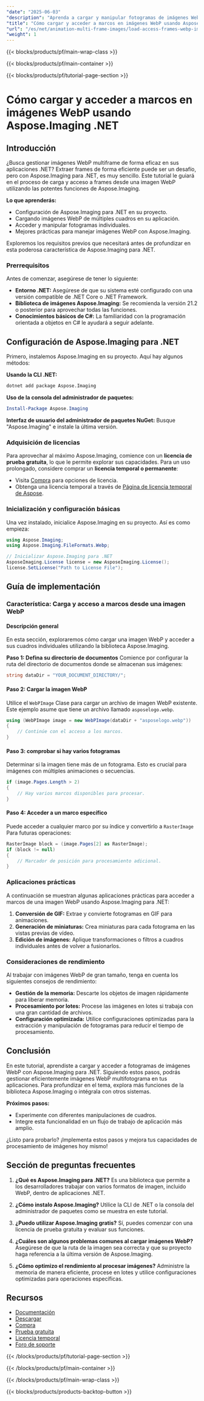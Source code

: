 ```yaml
---
"date": "2025-06-03"
"description": "Aprenda a cargar y manipular fotogramas de imágenes WebP multiframe de forma eficiente con Aspose.Imaging para .NET. Esta guía proporciona instrucciones paso a paso y recomendaciones."
"title": "Cómo cargar y acceder a marcos en imágenes WebP usando Aspose.Imaging .NET"
"url": "/es/net/animation-multi-frame-images/load-access-frames-webp-images-aspose-imaging-net/"
"weight": 1
---
```


{{< blocks/products/pf/main-wrap-class >}}

{{< blocks/products/pf/main-container >}}

{{< blocks/products/pf/tutorial-page-section >}}
# Cómo cargar y acceder a marcos en imágenes WebP usando Aspose.Imaging .NET

## Introducción

¿Busca gestionar imágenes WebP multiframe de forma eficaz en sus aplicaciones .NET? Extraer frames de forma eficiente puede ser un desafío, pero con Aspose.Imaging para .NET, es muy sencillo. Este tutorial le guiará en el proceso de carga y acceso a frames desde una imagen WebP utilizando las potentes funciones de Aspose.Imaging.

**Lo que aprenderás:**
- Configuración de Aspose.Imaging para .NET en su proyecto.
- Cargando imágenes WebP de múltiples cuadros en su aplicación.
- Acceder y manipular fotogramas individuales.
- Mejores prácticas para manejar imágenes WebP con Aspose.Imaging.

Exploremos los requisitos previos que necesitará antes de profundizar en esta poderosa característica de Aspose.Imaging para .NET.

### Prerrequisitos

Antes de comenzar, asegúrese de tener lo siguiente:
- **Entorno .NET:** Asegúrese de que su sistema esté configurado con una versión compatible de .NET Core o .NET Framework.
- **Biblioteca de imágenes Aspose.Imaging:** Se recomienda la versión 21.2 o posterior para aprovechar todas las funciones.
- **Conocimientos básicos de C#:** La familiaridad con la programación orientada a objetos en C# le ayudará a seguir adelante.

## Configuración de Aspose.Imaging para .NET

Primero, instalemos Aspose.Imaging en su proyecto. Aquí hay algunos métodos:

**Usando la CLI .NET:**
```bash
dotnet add package Aspose.Imaging
```

**Uso de la consola del administrador de paquetes:**
```powershell
Install-Package Aspose.Imaging
```

**Interfaz de usuario del administrador de paquetes NuGet:**
Busque "Aspose.Imaging" e instale la última versión.

### Adquisición de licencias

Para aprovechar al máximo Aspose.Imaging, comience con un **licencia de prueba gratuita**, lo que le permite explorar sus capacidades. Para un uso prolongado, considere comprar un **licencia temporal o permanente**:
- Visita [Compra](https://purchase.aspose.com/buy) para opciones de licencia.
- Obtenga una licencia temporal a través de [Página de licencia temporal de Aspose](https://purchase.aspose.com/temporary-license/).

### Inicialización y configuración básicas

Una vez instalado, inicialice Aspose.Imaging en su proyecto. Así es como empieza:

```csharp
using Aspose.Imaging;
using Aspose.Imaging.FileFormats.Webp;

// Inicializar Aspose.Imaging para .NET
AsposeImaging.License license = new AsposeImaging.License();
license.SetLicense("Path to License File");
```

## Guía de implementación

### Característica: Carga y acceso a marcos desde una imagen WebP

#### Descripción general

En esta sección, exploraremos cómo cargar una imagen WebP y acceder a sus cuadros individuales utilizando la biblioteca Aspose.Imaging.

**Paso 1: Defina su directorio de documentos**
Comience por configurar la ruta del directorio de documentos donde se almacenan sus imágenes:

```csharp
string dataDir = "YOUR_DOCUMENT_DIRECTORY/";
```

#### Paso 2: Cargar la imagen WebP
Utilice el `WebPImage` Clase para cargar un archivo de imagen WebP existente. Este ejemplo asume que tiene un archivo llamado `asposelogo.webp`.

```csharp
using (WebPImage image = new WebPImage(dataDir + "asposelogo.webp"))
{
    // Continúe con el acceso a los marcos.
}
```

#### Paso 3: comprobar si hay varios fotogramas
Determinar si la imagen tiene más de un fotograma. Esto es crucial para imágenes con múltiples animaciones o secuencias.

```csharp
if (image.Pages.Length > 2)
{
    // Hay varios marcos disponibles para procesar.
}
```

#### Paso 4: Acceder a un marco específico
Puede acceder a cualquier marco por su índice y convertirlo a `RasterImage` Para futuras operaciones:

```csharp
RasterImage block = (image.Pages[2] as RasterImage);
if (block != null)
{
    // Marcador de posición para procesamiento adicional.
}
```

### Aplicaciones prácticas

A continuación se muestran algunas aplicaciones prácticas para acceder a marcos de una imagen WebP usando Aspose.Imaging para .NET:
1. **Conversión de GIF:** Extrae y convierte fotogramas en GIF para animaciones.
2. **Generación de miniaturas:** Crea miniaturas para cada fotograma en las vistas previas de vídeo.
3. **Edición de imágenes:** Aplique transformaciones o filtros a cuadros individuales antes de volver a fusionarlos.

### Consideraciones de rendimiento

Al trabajar con imágenes WebP de gran tamaño, tenga en cuenta los siguientes consejos de rendimiento:
- **Gestión de la memoria:** Descarte los objetos de imagen rápidamente para liberar memoria.
- **Procesamiento por lotes:** Procese las imágenes en lotes si trabaja con una gran cantidad de archivos.
- **Configuración optimizada:** Utilice configuraciones optimizadas para la extracción y manipulación de fotogramas para reducir el tiempo de procesamiento.

## Conclusión

En este tutorial, aprendiste a cargar y acceder a fotogramas de imágenes WebP con Aspose.Imaging para .NET. Siguiendo estos pasos, podrás gestionar eficientemente imágenes WebP multifotograma en tus aplicaciones. Para profundizar en el tema, explora más funciones de la biblioteca Aspose.Imaging o intégrala con otros sistemas.

**Próximos pasos:**
- Experimente con diferentes manipulaciones de cuadros.
- Integre esta funcionalidad en un flujo de trabajo de aplicación más amplio.

¿Listo para probarlo? ¡Implementa estos pasos y mejora tus capacidades de procesamiento de imágenes hoy mismo!

## Sección de preguntas frecuentes

1. **¿Qué es Aspose.Imaging para .NET?** 
   Es una biblioteca que permite a los desarrolladores trabajar con varios formatos de imagen, incluido WebP, dentro de aplicaciones .NET.

2. **¿Cómo instalo Aspose.Imaging?**
   Utilice la CLI de .NET o la consola del administrador de paquetes como se muestra en este tutorial.

3. **¿Puedo utilizar Aspose.Imaging gratis?**
   Sí, puedes comenzar con una licencia de prueba gratuita y evaluar sus funciones.

4. **¿Cuáles son algunos problemas comunes al cargar imágenes WebP?**
   Asegúrese de que la ruta de la imagen sea correcta y que su proyecto haga referencia a la última versión de Aspose.Imaging.

5. **¿Cómo optimizo el rendimiento al procesar imágenes?**
   Administre la memoria de manera eficiente, procese en lotes y utilice configuraciones optimizadas para operaciones específicas.

## Recursos
- [Documentación](https://reference.aspose.com/imaging/net/)
- [Descargar](https://releases.aspose.com/imaging/net/)
- [Compra](https://purchase.aspose.com/buy)
- [Prueba gratuita](https://releases.aspose.com/imaging/net/)
- [Licencia temporal](https://purchase.aspose.com/temporary-license/)
- [Foro de soporte](https://forum.aspose.com/c/imaging/10)

{{< /blocks/products/pf/tutorial-page-section >}}

{{< /blocks/products/pf/main-container >}}

{{< /blocks/products/pf/main-wrap-class >}}

{{< blocks/products/products-backtop-button >}}